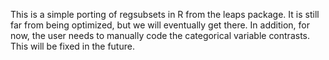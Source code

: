 This is a simple porting of regsubsets in R from the leaps package. 
It is still far from being optimized, but we will eventually get there.
In addition, for now, the user needs to manually code the categorical variable contrasts. This will be fixed in the future.
